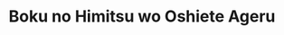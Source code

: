 --- 
title: "Boku no Himitsu wo Oshiete Ageru"
publishdate: "2019-7-21T16:48:46+02:00"
src: "https://365manga.net/manga/boku-no-himitsu-wo-oshiete-ageru"
image: "https://data.365manga.net/images/thumbnails/6906-boku-no-himitsu-wo-oshiete-ageru.jpg"
description: "From Shogakukan: Naho Amatsuki, a seventeen-year-old girl, went to see a live performance of 'Brash' for the first time, and she loved 'Gaku' at first sight. 'Gaku' is known as a man who takes out girls. Naho was literally taken out by him. What is the true character of 'Gaku'? Lovely, cute short-piece stories written by Kaori for Monthly Cheese are collected. Read this manga from right to left"
---